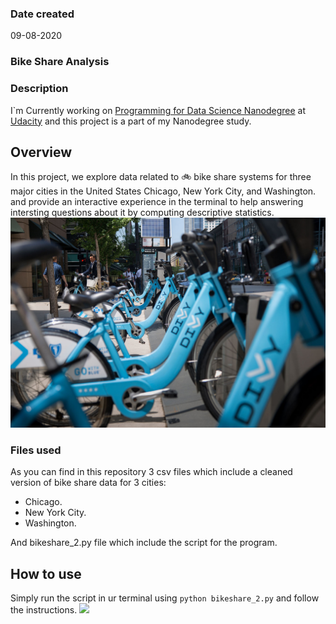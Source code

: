 ### Date created
09-08-2020

### Bike Share Analysis

### Description
I`m Currently working on [Programming for Data Science Nanodegree](https://www.udacity.com/course/programming-for-data-science-nanodegree--nd104) at [Udacity](https://www.udacity.com) and this project is a part of my Nanodegree study.

## Overview
In this project, we explore data related to :bike: bike share systems for three major cities in the United States Chicago, New York City, and Washington.
and provide an interactive experience in the terminal to help answering intersting questions about it by computing descriptive statistics.
![](images/divvy.jpg)


### Files used
As you can find in this repository 3 csv files which include a cleaned version of bike share data for 3 cities:
* Chicago.
* New York City.
* Washington.

And bikeshare_2.py file which include the script for the program.

## How to use
Simply run the script in ur terminal using `python bikeshare_2.py` and follow the instructions.
![](images/how_to_use.gif)
